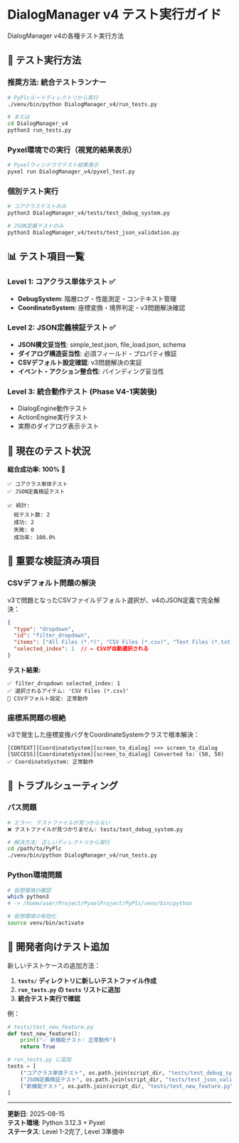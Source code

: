 # DialogManager v4 テスト実行ガイド

DialogManager v4の各種テスト実行方法

## 🧪 テスト実行方法

### **推奨方法: 統合テストランナー**

```bash
# PyPlcルートディレクトリから実行
./venv/bin/python DialogManager_v4/run_tests.py

# または
cd DialogManager_v4
python3 run_tests.py
```

### **Pyxel環境での実行（視覚的結果表示）**

```bash
# Pyxelウィンドウでテスト結果表示
pyxel run DialogManager_v4/pyxel_test.py
```

### **個別テスト実行**

```bash
# コアクラステストのみ
python3 DialogManager_v4/tests/test_debug_system.py

# JSON定義テストのみ  
python3 DialogManager_v4/tests/test_json_validation.py
```

## 📊 テスト項目一覧

### **Level 1: コアクラス単体テスト** ✅
- **DebugSystem**: 階層ログ・性能測定・コンテキスト管理
- **CoordinateSystem**: 座標変換・境界判定・v3問題解決確認

### **Level 2: JSON定義検証テスト** ✅
- **JSON構文妥当性**: simple_test.json, file_load.json, schema
- **ダイアログ構造妥当性**: 必須フィールド・プロパティ検証
- **CSVデフォルト設定確認**: v3問題解決の実証
- **イベント・アクション整合性**: バインディング妥当性

### **Level 3: 統合動作テスト** (Phase V4-1実装後)
- DialogEngine動作テスト
- ActionEngine実行テスト
- 実際のダイアログ表示テスト

## 🎯 現在のテスト状況

**総合成功率: 100%** 🎉

```
✅ コアクラス単体テスト
✅ JSON定義検証テスト

📈 統計:
  総テスト数: 2
  成功: 2  
  失敗: 0
  成功率: 100.0%
```

## 🚨 重要な検証済み項目

### **CSVデフォルト問題の解決**
v3で問題となったCSVファイルデフォルト選択が、v4のJSON定義で完全解決：

```json
{
  "type": "dropdown",
  "id": "filter_dropdown",
  "items": ["All Files (*.*)", "CSV Files (*.csv)", "Text Files (*.txt)"],
  "selected_index": 1  // ← CSVが自動選択される
}
```

**テスト結果:**
```
✅ filter_dropdown selected_index: 1
✅ 選択されるアイテム: 'CSV Files (*.csv)'  
🎯 CSVデフォルト設定: 正常動作
```

### **座標系問題の根絶**
v3で発生した座標変換バグをCoordinateSystemクラスで根本解決：

```
[CONTEXT][CoordinateSystem][screen_to_dialog] >>> screen_to_dialog
[SUCCESS][CoordinateSystem][screen_to_dialog] Converted to: (50, 50)
✅ CoordinateSystem: 正常動作
```

## 🔧 トラブルシューティング

### **パス問題**
```bash
# エラー: テストファイルが見つからない
❌ テストファイルが見つかりません: tests/test_debug_system.py

# 解決方法: 正しいディレクトリから実行
cd /path/to/PyPlc
./venv/bin/python DialogManager_v4/run_tests.py
```

### **Python環境問題**
```bash
# 仮想環境の確認
which python3
# -> /home/user/Project/PyxelProject/PyPlc/venv/bin/python

# 仮想環境の有効化
source venv/bin/activate
```

## 🚀 開発者向けテスト追加

新しいテストケースの追加方法：

1. **`tests/` ディレクトリに新しいテストファイル作成**
2. **`run_tests.py` の `tests` リストに追加**
3. **統合テスト実行で確認**

例：
```python
# tests/test_new_feature.py
def test_new_feature():
    print("✅ 新機能テスト: 正常動作")
    return True

# run_tests.py に追加
tests = [
    ("コアクラス単体テスト", os.path.join(script_dir, "tests/test_debug_system.py")),
    ("JSON定義検証テスト", os.path.join(script_dir, "tests/test_json_validation.py")),
    ("新機能テスト", os.path.join(script_dir, "tests/test_new_feature.py"))  # ← 追加
]
```

---

**更新日**: 2025-08-15  
**テスト環境**: Python 3.12.3 + Pyxel  
**ステータス**: Level 1-2完了, Level 3準備中